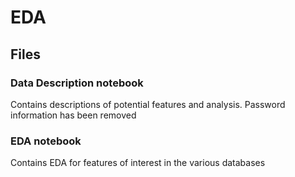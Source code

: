 # EDA

## Files

### Data Description notebook

Contains descriptions of potential features and analysis. Password information has been removed

### EDA notebook

Contains EDA for features of interest in the various databases
